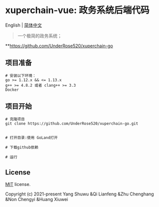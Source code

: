 

# xuperchain-vue: 政务系统后端代码

English | [简体中文](./README-zh.md)

> 一个极简的政务系统；

**https://github.com/UnderRose520/xuperchain-go

## 项目准备
```
# 安装以下环境：
go >= 1.12.x && <= 1.13.x
g++ >= 4.8.2 或者 clang++ >= 3.3
Docker
```
## 项目开始

```
# 克隆项目
git clone https://github.com/UnderRose520/xuperchain-go.git


# 打开目录:使用 GoLand打开

# 下载github依赖

# 运行
```


## License

[MIT](https://github.com/UnderRose520/xuperchain-go/blob/master/LICENSE) license.

Copyright (c) 2021-present Yang Shuwu &Qi Lianfeng &Zhu Chenghang &Non Chengyi &Huang Xiuwei
